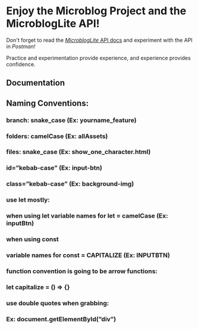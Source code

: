 # Enjoy the Microblog Project and the MicroblogLite API!

Don't forget to read the [*MicroblogLite* API docs](https://microbloglite.herokuapp.com/docs/) and experiment with the API in *Postman!*

Practice and experimentation provide experience, and experience provides confidence.

## Documentation

## Naming Conventions:
### branch: snake_case (Ex: yourname_feature) 
### folders: camelCase (Ex: allAssets) 
### files: snake_case (Ex: show_one_character.html) 
### id=”kebab-case” (Ex: input-btn) 
### class=”kebab-case” (Ex: background-img) 
### use let mostly: 
### when using let variable names for let = camelCase (Ex: inputBtn) 
### when using const  
### variable names for const = CAPITALIZE (Ex: INPUTBTN) 
### function convention is going to be arrow functions: 
### let capitalize = () ⇒ {} 
### use double quotes when grabbing: 
### Ex: document.getElementById(”div”)